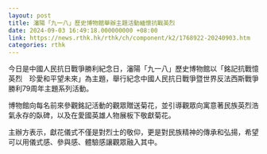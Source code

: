 ```yaml
---
layout: post
title: 瀋陽「九一八」歷史博物館舉辦主題活動緬懷抗戰英烈
date: 2024-09-03 16:49:18.000000000 +08:00
link: https://news.rthk.hk/rthk/ch/component/k2/1768922-20240903.htm
categories: rthk
---
```


今日是中國人民抗日戰爭勝利紀念日，瀋陽「九一八」歷史博物館以「銘記抗戰憶英烈　珍愛和平望未來」為主題，舉行紀念中國人民抗日戰爭暨世界反法西斯戰爭勝利79周年主題系列活動。

博物館向每名前來參觀銘記活動的觀眾贈送菊花，並引導觀眾向寓意著民族英烈浩氣永存的臥碑，以及在愛國英雄人物展板下敬獻菊花。

主辦方表示，獻花儀式不僅是對烈士的敬仰，更是對民族精神的傳承和弘揚，希望可以用儀式感、參與感、體驗感讓觀眾融入其中。
